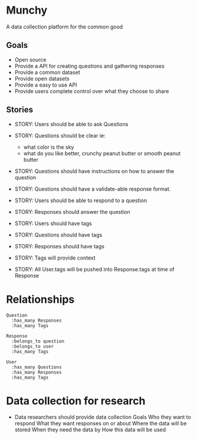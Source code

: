 # Munchy
  A data collection platform for the common good


## Goals
  - Open source
  - Provide a API for creating questions and gathering responses
  - Provide a common dataset
  - Provide open datasets
  - Provide a easy to use API
  - Provide users complete control over what they choose to share


## Stories
  - STORY: Users should be able to ask Questions

  - STORY: Questions should be clear
    ie:
      * what color is the sky
      * what do you like better, crunchy peanut butter or smooth peanut butter

  - STORY: Questions should have instructions on how to answer the question
  - STORY: Questions should have a validate-able response format.

  - STORY: Users should be able to respond to a question
  - STORY: Responses should answer the question

  - STORY: Users should have tags
  - STORY: Questions should have tags
  - STORY: Responses should have tags
  - STORY: Tags will provide context
  - STORY: All User.tags will be pushed into Response.tags at time of Response


# Relationships
    Question
      :has_many Responses
      :has_many Tags

    Response
      :belongs_to question
      :belongs_to user
      :has_many Tags

    User
      :has_many Questions
      :has_many Responses
      :has_many Tags



# Data collection for research
  - Data researchers should provide data collection Goals
    Who they want to respond
    What they want responses on or about
    Where the data will be stored
    When they need the data by
    How this data will be used
